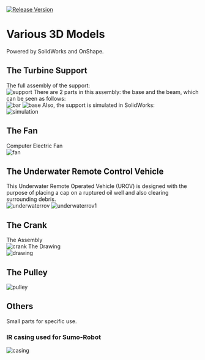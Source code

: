 [![Release Version](http://img.shields.io/npm/v/REPO.svg?style=flat)](1.6.0)

# Various 3D Models
Powered by SolidWorks and OnShape.

## The Turbine Support
The full assembly of the support:<br />
![support](https://user-images.githubusercontent.com/30231031/39000512-38e55952-43c2-11e8-9d2f-557a848756c8.PNG)
There are 2 parts in this assembly: the base and the beam, which can be seen as follows:<br />
![bar](https://user-images.githubusercontent.com/30231031/39000945-28f6a4be-43c3-11e8-9e1c-7768316f8a6c.PNG)
![base](https://user-images.githubusercontent.com/30231031/39000947-2a7497ba-43c3-11e8-93af-5f232dbb86a7.PNG)
Also, the support is simulated in SolidWorks: <br />
![simulation](https://user-images.githubusercontent.com/30231031/39001164-a90fdd32-43c3-11e8-9517-eddac5433b9d.PNG)

## The Fan 
Computer Electric Fan<br />
![fan](https://user-images.githubusercontent.com/30231031/39676635-3ea61eda-513c-11e8-9d31-0e91c869adad.PNG)

## The Underwater Remote Control Vehicle
This Underwater Remote Operated Vehicle (UROV) is designed with the purpose of placing a
cap on a ruptured oil well and also clearing surrounding debris. <br />
![underwaterrov](https://user-images.githubusercontent.com/30231031/39676713-2ae260ce-513d-11e8-96cc-54cf1e47c1d4.PNG)
![underwaterrov1](https://user-images.githubusercontent.com/30231031/39676714-2aee73fa-513d-11e8-9b5c-8a5eec8264b3.PNG)
## The Crank
The Assembly<br />
![crank](https://user-images.githubusercontent.com/30231031/39676779-08dee424-513e-11e8-8eb5-8649e3e1c223.PNG)
The Drawing<br />
![drawing](https://user-images.githubusercontent.com/30231031/39676780-08e93406-513e-11e8-9096-227bbcb65eef.PNG)

## The Pulley
![pulley](https://user-images.githubusercontent.com/30231031/39676674-b858d056-513c-11e8-9d57-4e02ae0efb33.PNG)
## Others
Small parts for specific use. 
### IR casing used for Sumo-Robot
![casing](https://user-images.githubusercontent.com/30231031/39676753-cc12fe18-513d-11e8-9ee7-6ddb019f52c6.PNG)
